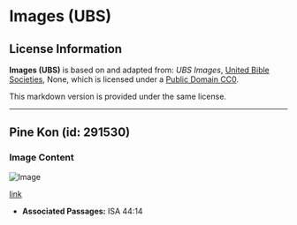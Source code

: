 # Images (UBS)

## License Information

**Images (UBS)** is based on and adapted from: _UBS Images_, [United Bible Societies](https://unitedbiblesocieties.org/), None, which is licensed under a [Public Domain CC0](https://creativecommons.org/public-domain/cc0/).

This markdown version is provided under the same license.



--------------------------------

## Pine Kon (id: 291530)

### Image Content

![Image](https://cdn.aquifer.bible/aquifer-content/resources/Media/WEB-0718_pine_cone.jpg)

[link](https://cdn.aquifer.bible/aquifer-content/resources/Media/WEB-0718_pine_cone.jpg)

* **Associated Passages:** ISA 44:14

